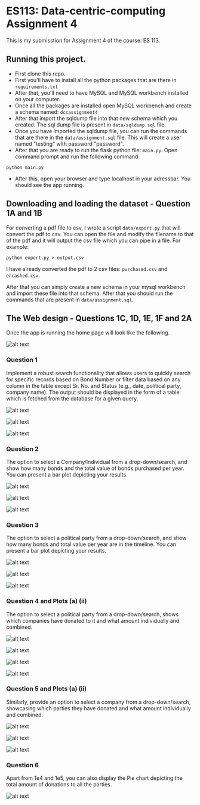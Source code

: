 # ES113: Data-centric-computing Assignment 4

This is my submisstion for Assignment 4 of the course: ES 113.

## Running this project.

- First clone this repo.
- First you'll have to install all the python packages that are there in `requirements.txt`
- After that, you'll need to have MySQL and MySQL workbench installed on your computer.
- Once all the packages are installed open MySQL workbench and create a schema named: `dccassignment4`
- After that import the sqldump file into that new schema which you created. The sql dump file is present in `data/sqldump.sql` file.
- Once you have imported the sqldump file, you can run the commands that are there in the `data/assignment.sql` file. This will create a user named "testing" with password "password".
- After that you are ready to run the flask python file: `main.py`. Open command prompt and run the following command:

```
python main.py
```

- After this, open your browser and type localhost in your adressbar. You should see the app running.

## Downloading and loading the dataset - Question 1A and 1B

For converting a pdf file to csv, I wrote a script `data/export.py` that will convert the pdf to csv. You can open the file and modify the filename to that of the pdf and it will output the csv file which you can pipe in a file. For example:

```
python export.py > output.csv
```

I have already converted the pdf to 2 csv files: `purchased.csv` and `encashed.csv`.

After that you can simply create a new schema in your mysql workbench and import these file into that schema. After that you should run the commands that are present in `data/assignment.sql`.

## The Web design - Questions 1C, 1D, 1E, 1F and 2A

Once the app is running the home page will look like the following.

![alt text](images/1.png)

### Question 1

Implement a robust search functionality that allows users to quickly search for specific records based on Bond Number or filter data based on any column in the table except Sr. No. and Status (e.g., date, political party, company name). The output should be displayed in the form of a table which is fetched from the database for a given query.

![alt text](images/2.png)

![alt text](images/3.png)

![alt text](images/4.png)

### Question 2

The option to select a Company/Individual from a drop-down/search, and show how many bonds and the total value of bonds purchased per year. You can present a bar plot depicting your results.

![alt text](images/5.png)

![alt text](images/6.png)

![alt text](images/7.png)

### Question 3

The option to select a political party from a drop-down/search, and show how many bonds and total value per year are in the timeline. You can present a bar plot depicting your results.

![alt text](images/8.png)

![alt text](images/9.png)

![alt text](images/10.png)

### Question 4 and Plots (a) (ii)

The option to select a political party from a drop-down/search, shows which companies have donated to it and what amount individually and combined.

![alt text](images/11.png)

![alt text](images/12.png)

![alt text](images/13.png)

![alt text](images/14.png)

### Question 5 and Plots (a) (ii)

Similarly, provide an option to select a company from a
drop-down/search, showcasing which parties they have donated and what amount individually and combined.

![alt text](images/15.png)

![alt text](images/16.png)

![alt text](images/17.png)

### Question 6

Apart from 1e4 and 1e5, you can also display the Pie chart depicting the total amount of donations to all the parties.

![alt text](images/18.png)
